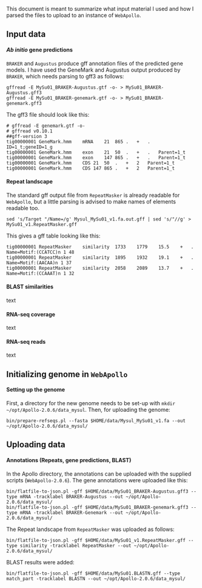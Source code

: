 This document is meant to summarize what input material I used and how I parsed the files to upload to an instance of `WebApollo`. 

## Input data
#### *Ab initio* gene predictions
`BRAKER` and `Augustus` produce gff annotation files of the predicted gene models. I have used the GeneMark and Augustus output produced by `BRAKER`, which needs parsing to gff3 as follows: 
```ShellSession
gffread -E MySu01_BRAKER-Augustus.gtf -o- > MySu01_BRAKER-Augustus.gff3
gffread -E MySu01_BRAKER-genemark.gtf -o- > MySu01_BRAKER-genemark.gff3
```
The gff3 file should look like this: 
```
# gffread -E genemark.gtf -o-
# gffread v0.10.1
##gff-version 3
tig00000001	GeneMark.hmm	mRNA	21	865	.	+	.	ID=1_t;geneID=1_g
tig00000001	GeneMark.hmm	exon	21	50	.	+	.	Parent=1_t
tig00000001	GeneMark.hmm	exon	147	865	.	+	.	Parent=1_t
tig00000001	GeneMark.hmm	CDS	21	50	.	+	2	Parent=1_t
tig00000001	GeneMark.hmm	CDS	147	865	.	+	2	Parent=1_t
```

#### Repeat landscape
The standard gff output file from `RepeatMasker` is already readable for `WebApollo`, but a little parsing is advised to make names of elements readable too. 
```ShellSession
sed 's/Target "/Name=/g' Mysul_MySu01_v1.fa.out.gff | sed 's/"//g' > MySu01_v1.RepeatMasker.gff
```
This gives a gff table looking like this:
```
tig00000001	RepeatMasker	similarity	1733	1779	15.5	+	.	Name=Motif:(CCATCC)n 1 48
tig00000001	RepeatMasker	similarity	1895	1932	19.1	+	.	Name=Motif:(AACAA)n 1 37
tig00000001	RepeatMasker	similarity	2058	2089	13.7	+	.	Name=Motif:(CCAAAT)n 1 32
```

#### BLAST similarities
text

#### RNA-seq coverage
text

#### RNA-seq reads
text

## Initializing genome in `WebApollo`
#### Setting up the genome
First, a directory for the new genome needs to be set-up with `mkdir ~/opt/Apollo-2.0.6/data_mysul`. Then, for uploading the genome:
```ShellSession
bin/prepare-refseqs.pl --fasta $HOME/data/Mysul_MySu01_v1.fa --out ~/opt/Apollo-2.0.6/data_mysul/
```

## Uploading data
#### Annotations (Repeats, gene predictions, BLAST)
In the Apollo directory, the annotations can be uploaded with the supplied scripts (`WebApollo-2.0.6`). The gene annotations were uploaded like this:
```ShellSession
bin/flatfile-to-json.pl -gff $HOME/data/MySu01_BRAKER-Augustus.gff3 --type mRNA -tracklabel BRAKER-Augustus --out ~/opt/Apollo-2.0.6/data_mysul/
bin/flatfile-to-json.pl -gff $HOME/data/MySu01_BRAKER-genemark.gff3 --type mRNA -tracklabel BRAKER-Genemark --out ~/opt/Apollo-2.0.6/data_mysul/
```
The Repeat landscape from `RepeatMasker` was uploaded as follows:
```ShellSession
bin/flatfile-to-json.pl -gff $HOME/data/MySu01_v1.RepeatMasker.gff --type similarity -tracklabel RepeatMasker --out ~/opt/Apollo-2.0.6/data_mysul/
```
BLAST results were added:
```ShellSession
bin/flatfile-to-json.pl -gff $HOME/data/MySu01.BLASTN.gff --type match_part -tracklabel BLASTN --out ~/opt/Apollo-2.0.6/data_mysul/
```
